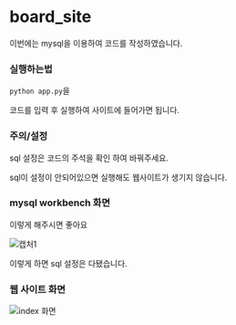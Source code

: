 # board_site

이번에는 mysql을 이용하여 코드를 작성하였습니다.

### 실행하는법

`python app.py`을

코드를 입력 후 실행하여 사이트에 들어가면 됩니다.

### 주의/설정

sql 설정은 코드의 주석을 확인 하여 바꿔주세요.

sql이 설정이 안되어있으면 실행해도 웹사이트가 생기지 않습니다.

### mysql workbench 화면 

이렇게 해주시면 좋아요

![캡처1](https://github.com/user-attachments/assets/cfd94cc8-90b7-4e68-bb56-235eac650b4e)


이렇게 하면 sql 설정은 다됐습니다.

### 웹 사이트 화면

![index 화면](https://github.com/user-attachments/assets/6d34520d-2b89-4510-a9ab-c9b9fe68b0c1)


